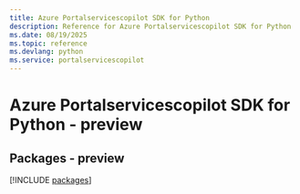 ```yaml
---
title: Azure Portalservicescopilot SDK for Python
description: Reference for Azure Portalservicescopilot SDK for Python
ms.date: 08/19/2025
ms.topic: reference
ms.devlang: python
ms.service: portalservicescopilot
---
```

# Azure Portalservicescopilot SDK for Python - preview
## Packages - preview
[!INCLUDE [packages](portalservicescopilot-index.md)]